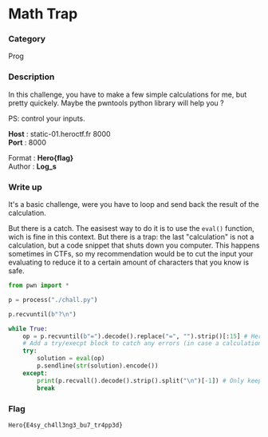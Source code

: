 # Math Trap

### Category

Prog

### Description

In this challenge, you have to make a few simple calculations for me, but pretty quickely. Maybe the pwntools python library will help you ?

PS: control your inputs.

**Host** : static-01.heroctf.fr 8000<br>
**Port** : 8000

Format : **Hero{flag}**<br>
Author : **Log_s**

### Write up

It's a basic challenge, were you have to loop and send back the result of the calculation.

But there is a catch. The easisest way to do it is to use the `eval()` function, wich is fine in this context. But there is a trap: the last "calculation" is not a calculation, but a code snippet that shuts down you computer. This happens sometimes in CTFs, so my recommendation would be to cut the input your evaluating to reduce it to a certain amount of characters that you know is safe.

```python
from pwn import *

p = process("./chall.py")

p.recvuntil(b"?\n")

while True:
    op = p.recvuntil(b"=").decode().replace("=", "").strip()[:15] # Here we cut out everything after the 15th character
    # Add a try/execpt block to catch any errors (in case a calculation is not one)
    try:
        solution = eval(op)
        p.sendline(str(solution).encode())
    except:
        print(p.recvall().decode().strip().split("\n")[-1]) # Only keep the line with flag
        break
```

### Flag

```Hero{E4sy_ch4ll3ng3_bu7_tr4pp3d}```